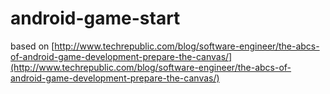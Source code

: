# android-game-start

based on [http://www.techrepublic.com/blog/software-engineer/the-abcs-of-android-game-development-prepare-the-canvas/](http://www.techrepublic.com/blog/software-engineer/the-abcs-of-android-game-development-prepare-the-canvas/)
